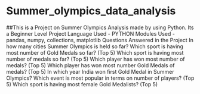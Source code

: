 # Summer_olympics_data_analysis
##This is a Project on Summer Olympics Analysis made by using Python. Its a Beginner Level Project Language Used - PYTHON Modules Used - pandas, numpy, collections, matplotlib
Questions Answered in the Project
In how many cities Summer Olympics is held so far?
Which sport is having most number of Gold Medals so far? (Top 5)
Which sport is having most number of medals so far? (Top 5)
Which player has won most number of medals? (Top 5)
Which player has won most number Gold Medals of medals? (Top 5)
In which year India won first Gold Medal in Summer Olympics?
Which event is most popular in terms on number of players? (Top 5)
Which sport is having most female Gold Medalists? (Top 5)
